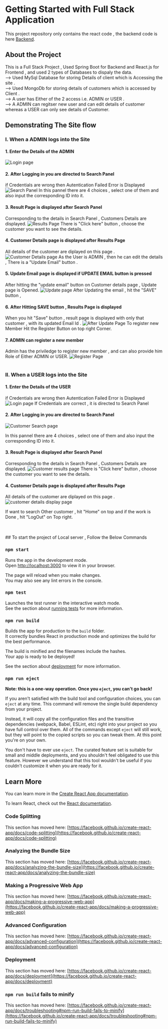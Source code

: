 # Getting Started with Full Stack Application

This project repository only contains the react code , the backend code is here [Backend]([https://github.com/facebook/create-react-app](https://github.com/sjatin050/FullStack_SpringReact_Backend/tree/main)).

## About the Project 

This is a Full Stack Project , Used Spring Boot for Backend and React.js for Frontend , and used 2 types of Databases to dispaly the data.
</br>
--> Used MySql Database for storing Details of client which is Accessing the site .
</br>
--> Used MongoDb for storing details of customers which is accessed by Client . 
</br>
--> A user has Either of the 2 access i.e. ADMIN or USER .
</br>
  --> A ADMIN can regitser new user and can edit details of customer whereas a USER can only see details of Customer.

## Demonstrating The Site flow

### I. When a ADMIN logs into the Site 

#### 1. Enter the Details of the ADMIN
![Login page](https://github.com/jatinpaytm/FullStack_Project_SpringReact/assets/123053672/4a6692fa-0ec6-4809-8565-94f6961e5ce0)
</br>

#### 2. After Logging in you are directed to Search Panel 
if Credentials are wrong then Autentication Failed Error is Displayed
![Search Panel](https://github.com/jatinpaytm/FullStack_Project_SpringReact/assets/123053672/72748f84-e29c-470c-869b-b2085f0cd1c4)
In this pannel there are 4 choices , select one of them and also input the corresponding ID into it.
</br>

#### 3. Result Page is displayed after Search Panel
Corresponding to the details in Search Panel , Customers Details are displayed.
![Results Page](https://github.com/jatinpaytm/FullStack_Project_SpringReact/assets/123053672/7e783b13-d42c-49ed-a25d-b868e0a1b089)
There is "Click here" button , choose the customer you want to see the details.
</br>

#### 4. Customer Details page is displayed after Results Page
All details of the customer are diplayed on this page .
![Customer Details page](https://github.com/jatinpaytm/FullStack_Project_SpringReact/assets/123053672/28acc512-881e-4348-a008-e96f4a46ec93)
As the User is ADMIN , then he can edit the details , There is a "Update Email" button .
</br>

#### 5. Update Email page is displayed if UPDATE EMAIL button is pressed
After hitting the "update email" button on Customer details page , Update page is Opened.
![Update page](https://github.com/jatinpaytm/FullStack_Project_SpringReact/assets/123053672/b80ffd65-8582-42dd-9c86-af9ea65318bb)
After Updating the email , hit the "SAVE" button , 
</br>

#### 6. After Hitting SAVE button , Results Page is displayed 
When you hit "Save" button , result page is displayed with only that customer , with its updated Email Id .
![After Update Page](https://github.com/jatinpaytm/FullStack_Project_SpringReact/assets/123053672/3cd042ff-b18d-4685-96e4-b851bc030a6b)
To register new Member Hit the Register Button on top right Corner.
</br>

#### 7. ADMIN can register a new member 
Admin has the priviledge to register new member , and can also provide him Role of Either ADMIN or USER.
![Register Page](https://github.com/jatinpaytm/FullStack_Project_SpringReact/assets/123053672/4401223b-7977-445d-a4fc-83be5a5ebe09)
</br>
</br>

### II. When a USER logs into the Site 

#### 1. Enter the Details of the USER
if Credentials are wrong then Autentication Failed Error is Displayed
![Login page](https://github.com/jatinpaytm/FullStack_Project_SpringReact/assets/123053672/dbd05870-1a54-45a8-918b-a542672ea7c5)
If Credentials are correct , it is directed to Search Panel
</br>

#### 2. After Logging in you are directed to Search Panel 
![Customer Search page](https://github.com/jatinpaytm/FullStack_Project_SpringReact/assets/123053672/15ad9d52-e6b2-4017-b880-35d7baa5a842)

In this pannel there are 4 choices , select one of them and also input the corresponding ID into it.
</br>

#### 3. Result Page is displayed after Search Panel
Corresponding to the details in Search Panel , Customers Details are displayed.
![Customer results page](https://github.com/jatinpaytm/FullStack_Project_SpringReact/assets/123053672/564df45b-cbab-4254-a18b-9d81fb6755cc)
There is "Click here" button , choose the customer you want to see the details.
</br>

#### 4. Customer Details page is displayed after Results Page
All details of the customer are diplayed on this page .
![customer details display page](https://github.com/jatinpaytm/FullStack_Project_SpringReact/assets/123053672/0cbef4e3-8578-4a24-9bc0-8c5eed4c6c84)

If want to search Other customer , hit "Home" on top and if the work is Done , hit "LogOut" on Top right.

</br>
</br>
## To start the project of Local server , Follow the Below Commands

### `npm start`

Runs the app in the development mode.\
Open [http://localhost:3000](http://localhost:3000) to view it in your browser.

The page will reload when you make changes.\
You may also see any lint errors in the console.

### `npm test`

Launches the test runner in the interactive watch mode.\
See the section about [running tests](https://facebook.github.io/create-react-app/docs/running-tests) for more information.

### `npm run build`

Builds the app for production to the `build` folder.\
It correctly bundles React in production mode and optimizes the build for the best performance.

The build is minified and the filenames include the hashes.\
Your app is ready to be deployed!

See the section about [deployment](https://facebook.github.io/create-react-app/docs/deployment) for more information.

### `npm run eject`

**Note: this is a one-way operation. Once you `eject`, you can't go back!**

If you aren't satisfied with the build tool and configuration choices, you can `eject` at any time. This command will remove the single build dependency from your project.

Instead, it will copy all the configuration files and the transitive dependencies (webpack, Babel, ESLint, etc) right into your project so you have full control over them. All of the commands except `eject` will still work, but they will point to the copied scripts so you can tweak them. At this point you're on your own.

You don't have to ever use `eject`. The curated feature set is suitable for small and middle deployments, and you shouldn't feel obligated to use this feature. However we understand that this tool wouldn't be useful if you couldn't customize it when you are ready for it.

## Learn More

You can learn more in the [Create React App documentation](https://facebook.github.io/create-react-app/docs/getting-started).

To learn React, check out the [React documentation](https://reactjs.org/).

### Code Splitting

This section has moved here: [https://facebook.github.io/create-react-app/docs/code-splitting](https://facebook.github.io/create-react-app/docs/code-splitting)

### Analyzing the Bundle Size

This section has moved here: [https://facebook.github.io/create-react-app/docs/analyzing-the-bundle-size](https://facebook.github.io/create-react-app/docs/analyzing-the-bundle-size)

### Making a Progressive Web App

This section has moved here: [https://facebook.github.io/create-react-app/docs/making-a-progressive-web-app](https://facebook.github.io/create-react-app/docs/making-a-progressive-web-app)

### Advanced Configuration

This section has moved here: [https://facebook.github.io/create-react-app/docs/advanced-configuration](https://facebook.github.io/create-react-app/docs/advanced-configuration)

### Deployment

This section has moved here: [https://facebook.github.io/create-react-app/docs/deployment](https://facebook.github.io/create-react-app/docs/deployment)

### `npm run build` fails to minify

This section has moved here: [https://facebook.github.io/create-react-app/docs/troubleshooting#npm-run-build-fails-to-minify](https://facebook.github.io/create-react-app/docs/troubleshooting#npm-run-build-fails-to-minify)
